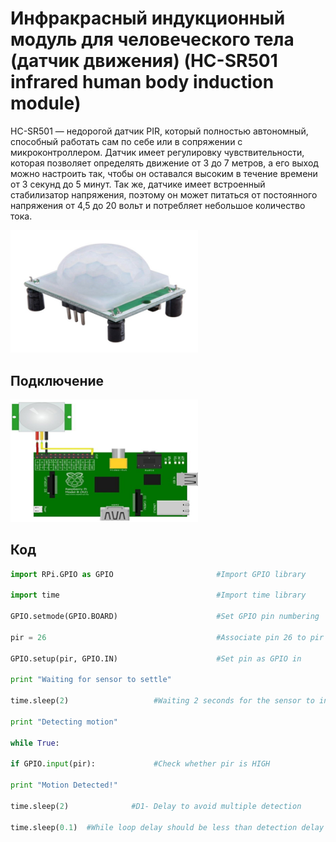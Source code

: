 # Инфракрасный индукционный модуль для человеческого тела (датчик движения) (HC-SR501 infrared human body induction module)

HC-SR501 — недорогой датчик PIR, который полностью автономный, способный работать сам по себе или в сопряжении с микроконтроллером. Датчик имеет регулировку чувствительности, которая позволяет определять движение от 3 до 7 метров, а его выход можно настроить так, чтобы он оставался высоким в течение времени от 3 секунд до 5 минут. Так же, датчике имеет встроенный стабилизатор напряжения, поэтому он может питаться от постоянного напряжения от 4,5 до 20 вольт и потребляет небольшое количество тока.

<img src="../assets/sensors/infrared/module_infrared.png" width=300 class="zoom border center"></img>

## Подключение

<img src="../assets/sensors/infrared/infrared_connection.png" width=300 class="zoom border center"></img>

## Код

```python
import RPi.GPIO as GPIO                       #Import GPIO library

import time                                   #Import time library

GPIO.setmode(GPIO.BOARD)                      #Set GPIO pin numbering

pir = 26                                      #Associate pin 26 to pir

GPIO.setup(pir, GPIO.IN)                      #Set pin as GPIO in 

print "Waiting for sensor to settle"

time.sleep(2)                   #Waiting 2 seconds for the sensor to initiate

print "Detecting motion"

while True:

if GPIO.input(pir):             #Check whether pir is HIGH

print "Motion Detected!"

time.sleep(2)              #D1- Delay to avoid multiple detection

time.sleep(0.1)  #While loop delay should be less than detection delay
```
